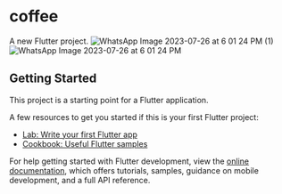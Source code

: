 # coffee

A new Flutter project.
![WhatsApp Image 2023-07-26 at 6 01 24 PM (1)](https://github.com/Raheel00996/flutter_cofee_ui/assets/140609286/d4f0c01a-15d6-4038-8ddf-552ef06bf3df)
![WhatsApp Image 2023-07-26 at 6 01 24 PM](https://github.com/Raheel00996/flutter_cofee_ui/assets/140609286/086f9090-80a0-4fe9-a5a3-8aa19b3c7a3f)

## Getting Started

This project is a starting point for a Flutter application.

A few resources to get you started if this is your first Flutter project:

- [Lab: Write your first Flutter app](https://docs.flutter.dev/get-started/codelab)
- [Cookbook: Useful Flutter samples](https://docs.flutter.dev/cookbook)

For help getting started with Flutter development, view the
[online documentation](https://docs.flutter.dev/), which offers tutorials,
samples, guidance on mobile development, and a full API reference.
